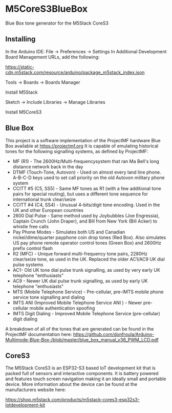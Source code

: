 # M5CoreS3BlueBox
Blue Box tone generator for the M5Stack CoreS3

## Installing
In the Arduino IDE:
File -> Preferences -> Settings
In Additional Development Board Management URLs, add the following:

https://static-cdn.m5stack.com/resource/arduino/package_m5stack_index.json

Tools -> Boards -> Boards Manager

Install M5Stack

Sketch -> Include Libraries -> Manage Libraries

Install M5CoreS3

## Blue Box

This project is a software implementation of the ProjectMF hardware Blue Box available at https://projectmf.org
It is capable of emulating historical tones for the following signalling systems, as defined by ProjectMF:

  - MF (R1) - The 2600Hz/Multi-frequencysystem that ran Ma Bell's long distance network back in the day
  - DTMF (Touch-Tone, Autovon) - Used on almost every land line phone. A-B-C-D keys used to set call priority on the old Autovon military phone system
  - CCITT #5 (C5, SS5) - Same MF tones as R1 (with a few additional tone pairs for special routing), but uses a different tone sequence for international trunk clear/seize
  - CCITT #4 (C4, SS4) - Unusual 4-bits/digit tone encoding. Used in the UK and other European countries
  - 2600 Dial Pulse - Same method used by Joybubbles (Joe Engressia), Captain Crunch (John Draper), and Bill from New York (Bill Acker) to whistle free calls
  - Pay Phone Modes - Simulates both US and Canadian nickel/dime/quarter payphone coin drop tones (Red Box). Also simulates US pay phone remote operator control tones (Green Box) and 2600Hz prefix control flash
  - R2 (MFC) - Unique forward multi-frequency tone pairs, 2280Hz clear/seize tone, as used in the UK. Replaced the older AC1/AC9 UK dial pulse systems
  - AC1- Old UK tone dial pulse trunk signalling, as used by very early UK telephone "enthusiasts"
  - AC9 - Newer UK dial pulse trunk signalling, as used by early UK telephone "enthusiasts"
  - MTS (Mobile Telephone Service) - Pre-cellular, pre-IMTS mobile phone service tone signalling and dialing
  - IMTS ANI (Improved Mobile Telephone Service ANI ) - Newer pre-cellular mobile authentication spoofing
  - IMTS Digit Dialing - Improved Mobile Telephone Service (pre-cellular) digit dialing

A breakdown of all of the tones that are generated can be found in the ProjectMF documentation here:
https://github.com/donfroula/Arduino-Multimode-Blue-Box-/blob/master/blue_box_manual_v36_PWM_LCD.pdf


## CoreS3
The M5Stack CoreS3 is an ESP32-S3 based IoT development kit that is packed full of sensors and interactive components.  It is battery powered and features touch screen navigation making it an ideally small and portable device.  More information about the device can be found at the manufacturers website here:

https://shop.m5stack.com/products/m5stack-cores3-esp32s3-lotdevelopment-kit

